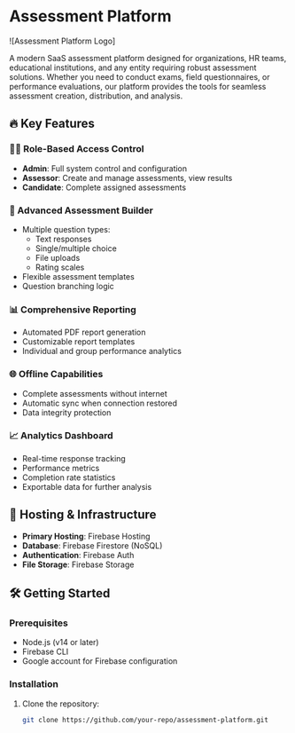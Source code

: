 # Assessment Platform

![Assessment Platform Logo] <!-- Add your logo here if available -->

A modern SaaS assessment platform designed for organizations, HR teams, educational institutions, and any entity requiring robust assessment solutions. Whether you need to conduct exams, field questionnaires, or performance evaluations, our platform provides the tools for seamless assessment creation, distribution, and analysis.

## 🔥 Key Features

### 👨‍💻 Role-Based Access Control
- **Admin**: Full system control and configuration
- **Assessor**: Create and manage assessments, view results
- **Candidate**: Complete assigned assessments

### 📝 Advanced Assessment Builder
- Multiple question types:
  - Text responses
  - Single/multiple choice
  - File uploads
  - Rating scales
- Flexible assessment templates
- Question branching logic

### 📊 Comprehensive Reporting
- Automated PDF report generation
- Customizable report templates
- Individual and group performance analytics

### 🌐 Offline Capabilities
- Complete assessments without internet
- Automatic sync when connection restored
- Data integrity protection

### 📈 Analytics Dashboard
- Real-time response tracking
- Performance metrics
- Completion rate statistics
- Exportable data for further analysis

## 🚀 Hosting & Infrastructure
- **Primary Hosting**: Firebase Hosting
- **Database**: Firebase Firestore (NoSQL)
- **Authentication**: Firebase Auth
- **File Storage**: Firebase Storage

## 🛠 Getting Started

### Prerequisites
- Node.js (v14 or later)
- Firebase CLI
- Google account for Firebase configuration

### Installation
1. Clone the repository:
   ```bash
   git clone https://github.com/your-repo/assessment-platform.git

